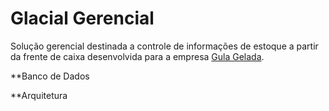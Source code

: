 Glacial Gerencial
=================
Solução gerencial destinada a controle de informações de estoque a partir da frente de caixa desenvolvida para a empresa [Gula Gelada](http://gulagelada.com.br/).

**Banco de Dados

**Arquitetura





